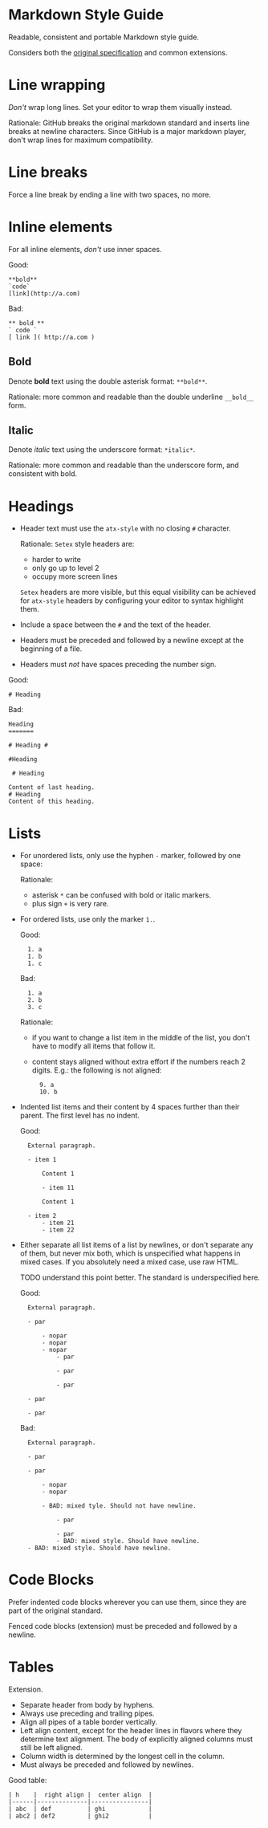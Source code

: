 # Markdown Style Guide

Readable, consistent and portable Markdown style guide.

Considers both the [original specification](http://daringfireball.net/projects/markdown/syntax) and common extensions.

# Line wrapping

*Don't* wrap long lines. Set your editor to wrap them visually instead.

Rationale: GitHub breaks the original markdown standard and inserts line breaks at newline characters. Since GitHub is a major markdown player, don't wrap lines for maximum compatibility.

# Line breaks

Force a line break by ending a line with two spaces, no more.

# Inline elements

For all inline elements, *don't* use inner spaces.

Good:

    **bold**
    `code`
    [link](http://a.com)

Bad:

    ** bold **
    ` code `
    [ link ]( http://a.com )

## Bold

Denote **bold** text using the double asterisk format: `**bold**`.

Rationale: more common and readable than the double underline `__bold__` form.

## Italic

Denote *italic* text using the underscore format: `*italic*`.

Rationale: more common and readable than the underscore form, and consistent with bold.

# Headings

- Header text must use the `atx-style` with no closing `#` character.

    Rationale: `Setex` style headers are:

    - harder to write
    - only go up to level 2
    - occupy more screen lines

    `Setex` headers are more visible, but this equal visibility can be achieved for `atx-style` headers by configuring your editor to syntax highlight them.

- Include a space between the `#` and the text of the header.
- Headers must be preceded and followed by a newline except at the beginning of a file.
- Headers must *not* have spaces preceding the number sign.

Good:

    # Heading

Bad:

    Heading
    =======

    # Heading #

    #Heading

     # Heading

    Content of last heading.
    # Heading
    Content of this heading.

# Lists

- For unordered lists, only use the hyphen `-` marker, followed by one space:

    Rationale:

    - asterisk `*` can be confused with bold or italic markers.
    - plus sign `+` is very rare.

- For ordered lists, use only the marker `1.`.

    Good:

        1. a
        1. b
        1. c

    Bad:

        1. a
        2. b
        3. c

    Rationale:

    - if you want to change a list item in the middle of the list, you don't have to modify all items that follow it.
    - content stays aligned without extra effort if the numbers reach 2 digits. E.g.: the following is not aligned:

            9. a
            10. b

- Indented list items and their content by 4 spaces further than their parent. The first level has no indent.

    Good:

        External paragraph.

        - item 1

            Content 1

            - item 11

            Content 1

        - item 2
            - item 21
            - item 22

- Either separate all list items of a list by newlines, or don't separate any of them, but never mix both, which is unspecified what happens in mixed cases. If you absolutely need a mixed case, use raw HTML.

    TODO understand this point better. The standard is underspecified here.

    Good:

        External paragraph.

        - par

            - nopar
            - nopar
            - nopar
                - par

                - par

                - par

        - par

        - par

    Bad:

        External paragraph.

        - par

        - par

            - nopar
            - nopar

            - BAD: mixed tyle. Should not have newline.

                - par

                - par
                - BAD: mixed style. Should have newline.
        - BAD: mixed style. Should have newline.

# Code Blocks

Prefer indented code blocks wherever you can use them, since they are part of the original standard.

Fenced code blocks (extension) must be preceded and followed by a newline.

# Tables

Extension.

- Separate header from body by hyphens.
- Always use preceding and trailing pipes.
- Align all pipes of a table border vertically.
- Left align content, except for the header lines in flavors where they determine text alignment. The body of explicitly aligned columns must still be left aligned. 
- Column width is determined by the longest cell in the column.
- Must always be preceded and followed by newlines.

Good table:

    | h    |  right align |  center align  |
    |------|--------------|----------------|
    | abc  | def          | ghi            |
    | abc2 | def2         | ghi2           |
